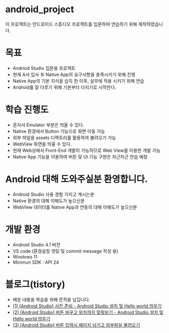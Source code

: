 # android_project
이 프로젝트는 안드로이드 스튜디오 프로젝트를 입문하여 연습하기 위해 제작하였습니다.


# 목표
- Andriod Studio 입문용 프로젝트
- 현재 A사 입사 후 Native App의 요구사항을 충족시키기 위해 진행
- Native App의 기본 지식을 습득 한 이후, 실무에 적용 시키기 위해 연습
- Android를 잘 다루기 위해 기본부터 다지기로 시작한다.


# 학습 진행도
- 혼자서 Emulator 부분은 띄울 수 있다.
- Native 환경에서 Button 기능으로 화면 이동 가능
- 외부 파일을 assets 디렉토리를 활용하여 불려오기 가능
- WebView 화면을 띄울 수 있다.
- 현재 Web상에서 Front-End 개발이 가능하므로 Web View를 이용한 개발 가능
- Native App 기능을 이용하여 버튼 및 UI 기능 구현은 차근차근 연습 예정

# Android 대해 도와주실분 환영합니다.
- Android Studio 사용 경험 가지고 계시는분
- Native 환경의 대해 이해도가 높으신분
- WebView 데이터를 Native App과 연동의 대해 이해도가 높으신분


# 개발 환경
- Android Studio 4.1 버전
- VS code (환경설정 셋팅 및 commit message 작성 용)
- Windows 11
- Minimun SDK : API 24


# 블로그(tistory)
- 배운 내용을 복습을 위해 흔적을 남깁니다.
- [(1) [Android Studio] 사전 준비 - Android Studio 설치 및 Hello world 띄우기](https://berkley.tistory.com/16)
- [(2) [Android Studio] 버튼 바꾸고 위치까지 맞춰보기 - Android Studio 설치 및 Hello world 띄우기](https://berkley.tistory.com/17)
- [(3) [Android Studio] 버튼 입력시 페이지 넘기고 외부파일 불려오기](https://berkley.tistory.com/18)
